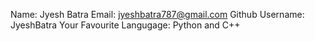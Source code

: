 Name: Jyesh Batra
Email: jyeshbatra787@gmail.com
Github Username: JyeshBatra
Your Favourite Langugage: Python and C++
